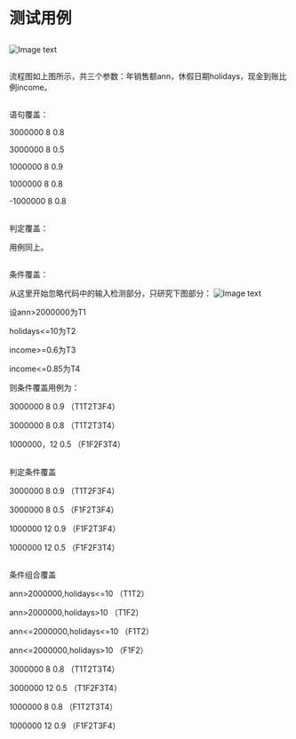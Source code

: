 # 测试用例

##
![Image text](http://chuantu.xyz/t6/739/1593396657x-633054266.png)
##
流程图如上图所示，共三个参数：年销售额ann，休假日期holidays，现金到账比例income。

##
语句覆盖：

3000000 8 0.8

3000000 8 0.5

1000000 8 0.9

1000000 8 0.8

-1000000 8 0.8
##
判定覆盖：

用例同上。
##
条件覆盖：

从这里开始忽略代码中的输入检测部分，只研究下图部分：
![Image text](http://chuantu.xyz/t6/739/1593396685x-633054266.png)

设ann>2000000为T1

holidays<=10为T2

income>=0.6为T3

income<=0.85为T4

则条件覆盖用例为：

3000000 8 0.9 （T1T2T3F4）

3000000 8 0.8 （T1T2T3T4）

1000000，12 0.5 （F1F2F3T4）
##
判定条件覆盖

3000000 8 0.9 （T1T2F3F4）

3000000 8 0.5 （F1F2T3F4）

1000000 12 0.9 （F1F2T3F4）

1000000 12 0.5 （F1F2F3T4）
##
条件组合覆盖

ann>2000000,holidays<=10 （T1T2）

ann>2000000,holidays>10 （T1F2）

ann<=2000000,holidays<=10 （F1T2）

ann<=2000000,holidays>10 （F1F2）

3000000 8 0.8 （T1T2T3T4）

3000000 12 0.5 （T1F2F3T4）

1000000 8 0.8 （F1T2T3T4）

1000000 12 0.9 （F1F2T3F4）
